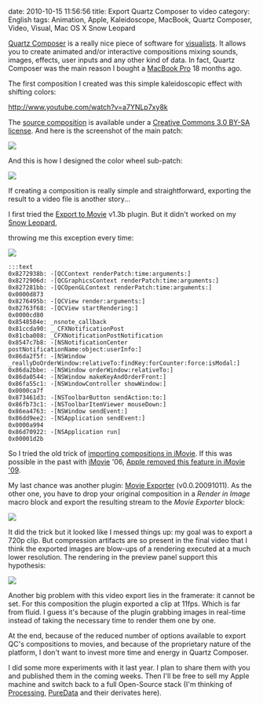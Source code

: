 date: 2010-10-15 11:56:56
title: Export Quartz Composer to video
category: English
tags: Animation, Apple, Kaleidoscope, MacBook, Quartz Composer, Video, Visual, Mac OS X Snow Leopard

[Quartz Composer](http://en.wikipedia.org/wiki/Quartz_Composer) is a really nice piece of software for [visualists](http://createdigitalmotion.com). It allows you to create animated and/or interactive compositions mixing sounds, images, effects, user inputs and any other kind of data. In fact, Quartz Composer was the main reason I bought a [MacBook Pro](http://www.amazon.com/gp/product/B002QQ8H8I/ref=as_li_tf_tl?ie=UTF8&tag=kevideld-20&linkCode=as2&camp=217145&creative=399373&creativeASIN=B002QQ8H8I) 18 months ago.



The first composition I created was this simple kaleidoscopic effect with shifting colors:

http://www.youtube.com/watch?v=a7YNLp7xy8k

The [source composition](http://kevin.deldycke.com/static/documents/kaleidoscope-000.qtz) is available under a [Creative Commons 3.0 BY-SA license](http://creativecommons.org/licenses/by-sa/3.0/). And here is the screenshot of the main patch:

![](/static/uploads/2010/kaleidoscope-000-main-patch.png)

And this is how I designed the color wheel sub-patch:

![](/static/uploads/2010/kaleidoscope-000-color-wheel-macro-patch.png)

If creating a composition is really simple and straightforward, exporting the result to a video file is another story...

I first tried the [Export to Movie](http://quartzcomposer.com/plugins/1-export-to-movie) v1.3b plugin. But it didn't worked on my [Snow Leopard](http://www.amazon.com/gp/product/B001AMHWP8/ref=as_li_tf_tl?ie=UTF8&tag=kevideld-20&linkCode=as2&camp=217145&creative=399381&creativeASIN=B001AMHWP8),

 throwing me this exception every time:

![](/static/uploads/2010/quartz-composer-export-to-movie-exception.png)

    :::text
    0x8272938b: -[QCContext renderPatch:time:arguments:]
    0x8272906d: -[QCGraphicsContext renderPatch:time:arguments:]
    0x827281bb: -[QCOpenGLContext renderPatch:time:arguments:]
    0x0000d873
    0x8276495b: -[QCView render:arguments:]
    0x82763f68: -[QCView startRendering:]
    0x0000cd80
    0x8548584e: _nsnote_callback
    0x81ccda90: __CFXNotificationPost
    0x81cba008: _CFXNotificationPostNotification
    0x8547c7b8: -[NSNotificationCenter postNotificationName:object:userInfo:]
    0x86da2f5f: -[NSWindow _reallyDoOrderWindow:relativeTo:findKey:forCounter:force:isModal:]
    0x86da2bbe: -[NSWindow orderWindow:relativeTo:]
    0x86da0544: -[NSWindow makeKeyAndOrderFront:]
    0x86fa55c1: -[NSWindowController showWindow:]
    0x0000ca7f
    0x873461d3: -[NSToolbarButton sendAction:to:]
    0x86fb73c1: -[NSToolbarItemViewer mouseDown:]
    0x86ea4763: -[NSWindow sendEvent:]
    0x86dd9ee2: -[NSApplication sendEvent:]
    0x0000a994
    0x86d70922: -[NSApplication run]
    0x00001d2b

So I tried the old trick of [importing compositions in iMovie](http://blogs.ipona.com/james/archive/2005/05/05/1040.aspx). If this was possible in the past with [iMovie](http://www.amazon.com/gp/product/B003XKRZES/ref=as_li_tf_tl?ie=UTF8&tag=kevideld-20&linkCode=as2&camp=217145&creative=399381&creativeASIN=B003XKRZES) '06, [Apple removed this feature in iMovie '09](http://www.quartzcompositions.com/phpBB2/viewtopic.php?t=594).



My last chance was another plugin: [Movie Exporter](http://quartzcomposer.com/plugins/6-movie-exporter) (v0.0.20091011). As the other one, you have to drop your original composition in a _Render in Image_ macro block and export the resulting stream to the _Movie Exporter_ block:

![](/static/uploads/2010/movie-exporter-patch.png)

It did the trick but it looked like I messed things up: my goal was to export a 720p clip. But compression artifacts are so present in the final video that I think the exported images are blow-ups of a rendering executed at a much lower resolution. The rendering in the preview panel support this hypothesis:

![](/static/uploads/2010/kaleidoscope-viewer.png)

Another big problem with this video export lies in the framerate: it cannot be set. For this composition the plugin exported a clip at 11fps. Which is far from fluid. I guess it's because of the plugin grabbing images in real-time instead of taking the necessary time to render them one by one.

At the end, because of the reduced number of options available to export QC's compositions to movies, and because of the proprietary nature of the platform, I don't want to invest more time and energy in Quartz Composer.

I did some more experiments with it last year. I plan to share them with you and published them in the coming weeks. Then I'll be free to sell my Apple machine and switch back to a full Open-Source stack (I'm thinking of [Processing](http://processing.org), [PureData](http://en.wikipedia.org/wiki/Pure_Data) and their derivates here).
